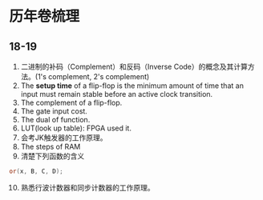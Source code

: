 # 历年卷梳理
## 18-19
1. 二进制的补码（Complement）和反码（Inverse Code）的概念及其计算方法。(1's complement, 2's complement)
2. The **setup time** of a flip-flop is the minimum amount of time that an input must remain stable before an active clock transition.
3. The complement of a flip-flop.
4. The gate input cost.
5. The dual of function.
6. LUT(look up table): FPGA used it.
7. 会考JK触发器的工作原理。
8. The steps of RAM
9. 清楚下列函数的含义
```verilog
or(x, B, C, D);
```
10. 熟悉行波计数器和同步计数器的工作原理。